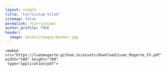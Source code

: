 ```yaml
---
layout: single
title: "Curriculum Vitae"
sitemap: false
permalink: /Curriculum/
author_profile: TRUE
header:
  image: assets/images/banner.jpg
---
```


    
    <embed src="https://luanmugarte.github.io/assets/download/Luan_Mugarte_CV.pdf" width="500" height="700" 
	 type="application/pdf">
	 
